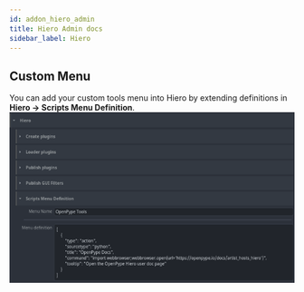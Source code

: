 ```yaml
---
id: addon_hiero_admin
title: Hiero Admin docs
sidebar_label: Hiero
---
```


## Custom Menu
You can add your custom tools menu into Hiero by extending definitions in **Hiero -> Scripts Menu Definition**.
![Custom menu definition](assets/hiero-admin_scriptsmenu.png)
